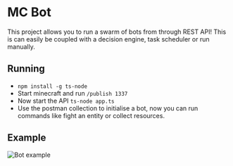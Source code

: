 # MC Bot
This project allows you to run a swarm of bots from through REST API! This is can easily be coupled with a decision engine, task scheduler or run manually. 

## Running
* ```npm install -g ts-node```
* Start minecraft and run ```/publish 1337```
* Now start the API ```ts-node app.ts```
* Use the postman collection to initialise a bot, now you can run commands like fight an entity or collect resources.

## Example
![Bot example](https://media.giphy.com/media/v1.Y2lkPTc5MGI3NjExanpsdW1nOTI5YTNqZnN6aDI5NzM5aTc3ZmN4N3lmYmxxZW5rNHI0cSZlcD12MV9pbnRlcm5hbF9naWZfYnlfaWQmY3Q9Zw/aaqEg3r8va8wCGZORL/giphy-downsized-large.gif)

